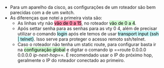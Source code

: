 - Para um aparelho da cisco, as configurações de um roteador são bem parecidas com a de um switch.
- As diferenças que notei a primeira vista são:
	- As linhas vty não <mark style="background: #FF5582A6;">vão de 0 a 15</mark>, no roteador <mark style="background: #BBFABBA6;">vão de 0 a 4</mark>. 
	- Após settar senha para as senhas para as vty 0 4, além de precisar utilizar o comando <mark style="background: #ABF7F7A6;">login</mark> após ele temos de usar <mark style="background: #ABF7F7A6;">transport input {ssh | telnet}</mark>. Isso serve para proteger o acesso remoto ssh/telnet. 
	- Caso o roteador não tenha um static route, para configurar basta ir na <mark style="background: #BBFABBA6;">configuração global</mark> e digitar o comando ip ==route 0.0.0.0 0.0.0.0 _ip-next-hop_==. É recomendado usar o IP do próximo hop, geralmente o IP do roteador conectado ao primeiro.